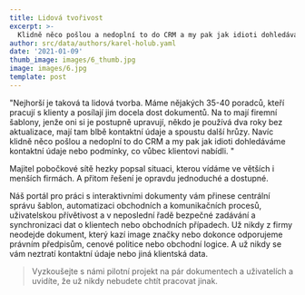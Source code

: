 ```yaml
---
title: Lidová tvořivost
excerpt: >-
  Klidně něco pošlou a nedoplní to do CRM a my pak jak idioti dohledáváme kontaktní údaje nebo podmínky, co vůbec klientovi nabídli.
author: src/data/authors/karel-holub.yaml
date: '2021-01-09'
thumb_image: images/6_thumb.jpg
image: images/6.jpg
template: post
---
```


"Nejhorší je taková ta lidová tvorba. Máme nějakých 35-40 poradců, kteří pracují s klienty a posílají jim docela dost dokumentů. Na to mají firemní šablony, jenže oni si je postupně upravují, někdo je používá dva roky bez aktualizace, mají tam blbě kontaktní údaje a spoustu další hrůzy. Navíc klidně něco pošlou a nedoplní to do CRM a my pak jak idioti dohledáváme kontaktní údaje nebo podmínky, co vůbec klientovi nabídli. "

Majitel pobočkové sítě hezky popsal situaci, kterou vídáme ve větších i menších firmách. A přitom řešení je opravdu jednoduché a dostupné.

Náš portál pro práci s interaktivními dokumenty vám přinese centrální správu šablon, automatizaci obchodních a komunikačních procesů, uživatelskou přívětivost a v neposlední řadě bezpečné zadávání a synchronizaci dat o klientech nebo obchodních případech. 
Už nikdy z firmy neodejde dokument, který kazí image značky nebo dokonce odporujeme právním předpisům, cenové politice nebo obchodní logice. A už nikdy se vám neztratí kontaktní údaje nebo jiná klientská data. 

> Vyzkoušejte s námi pilotní projekt na pár dokumentech a uživatelích a uvidíte, že už nikdy nebudete chtít pracovat jinak.
